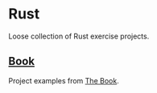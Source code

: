 # Rust
Loose collection of Rust exercise projects. 


## [Book](./book)
Project examples from [The Book](https://doc.rust-lang.org/book/).

